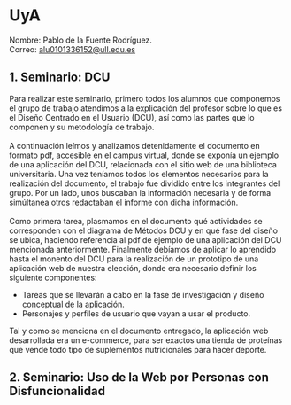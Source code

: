 # UyA
Nombre: Pablo de la Fuente Rodríguez.\
Correo: alu0101336152@ull.edu.es

## 1. Seminario: DCU
   Para realizar este seminario, primero todos los alumnos que componemos el grupo de trabajo atendimos a la explicación del profesor sobre lo que es el Diseño Centrado en el Usuario (DCU), así como las partes que lo componen y su metodología de trabajo.\
   \
   A continuación leímos y analizamos detenidamente el documento en formato pdf, accesible en el campus virtual, donde se exponía un ejemplo de una aplicación del DCU, relacionada con el sitio web de una biblioteca universitaria. Una vez teníamos todos los elementos necesarios para la realización del documento, el trabajo fue dividido entre los integrantes del grupo. Por un lado, unos buscaban la información necesaria y de forma simúltanea otros redactaban el informe con dicha información.\
   \
   Como primera tarea, plasmamos en el documento qué actividades se corresponden con el diagrama de Métodos DCU y en qué fase del diseño se ubica, haciendo referencia al pdf de ejemplo de una aplicación del DCU mencionada anteriormente. Finalmente debíamos de aplicar lo aprendido hasta el monento del DCU para la realización de un prototipo de una aplicación web de nuestra elección, donde era necesario definir los siguiente componentes:
   - Tareas que se llevarán a cabo en la fase de investigación y diseño conceptual de la aplicación.
   - Personajes y perfiles de usuario que vayan a usar el producto.

Tal y como se menciona en el documento entregado, la aplicación web desarrollada era un e-commerce, para ser exactos una tienda de proteínas que vende todo tipo de suplementos nutricionales para hacer deporte.

## 2. Seminario: Uso de la Web por Personas con Disfuncionalidad
   
